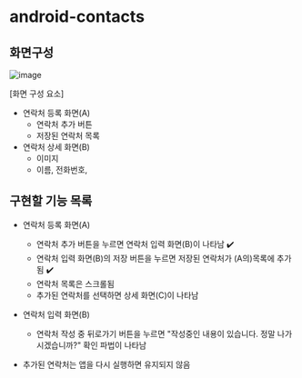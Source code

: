 # android-contacts

## 화면구성

![image](https://github.com/yb0x00/android-contacts/assets/169421565/341b94d5-8b84-45c3-8330-79188e8688ab)


[화면 구성 요소]
- 연락처 등록 화면(A)
  - 연락처 추가 버튼
  - 저장된 연락처 목록
- 연락처 상세 화면(B)
  - 이미지
  - 이름, 전화번호, 

## 구현할 기능 목록
- 연락처 등록 화면(A)
  - 연락처 추가 버튼을 누르면 연락처 입력 화면(B)이 나타남 ✔️
  - 연락처 입력 화면(B)의 저장 버튼을 누르면 저장된 연락처가 (A의)목록에 추가됨 ✔️
  - 연락처 목록은 스크롤됨
  - 추가된 연락처를 선택하면 상세 화면(C)이 나타남

- 연락처 입력 화면(B)
  - 연락처 작성 중 뒤로가기 버튼을 누르면 "작성중인 내용이 있습니다. 정말 나가시겠습니까?" 확인 파법이 나타남

- 추가된 연락처는 앱을 다시 실행하면 유지되지 않음
